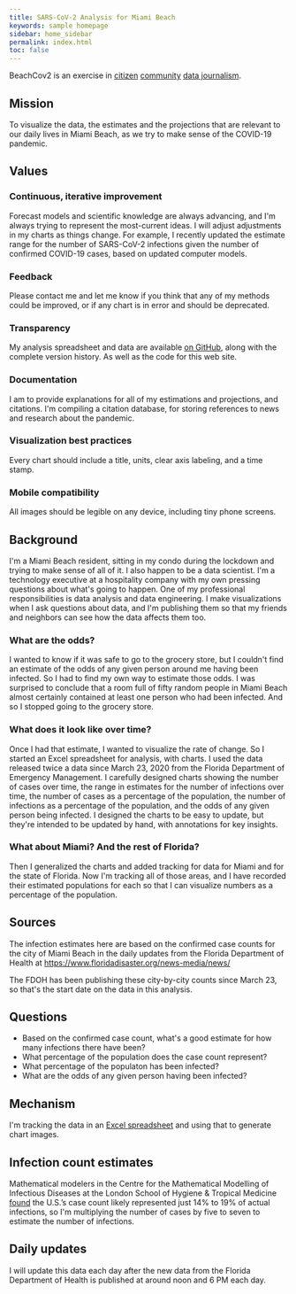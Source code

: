 ```yaml
---
title: SARS-CoV-2 Analysis for Miami Beach
keywords: sample homepage
sidebar: home_sidebar
permalink: index.html
toc: false
---
```


BeachCov2 is an exercise in [citizen](https://en.wikipedia.org/wiki/Citizen_journalism) [community](https://en.wikipedia.org/wiki/Community_journalism) [data journalism](https://en.wikipedia.org/wiki/Data_journalism).

## Mission

To visualize the data, the estimates and the projections that are relevant to our daily lives in Miami Beach, as we try to make sense of the COVID-19 pandemic.

## Values

### Continuous, iterative improvement

Forecast models and scientific knowledge are always advancing, and I'm always trying to represent the most-current ideas.  I will adjust adjustments in my charts as things change.  For example, I recently updated the estimate range for the number of SARS-CoV-2 infections given the number of confirmed COVID-19 cases, based on updated computer models.

### Feedback

Please contact me and let me know if you think that any of my methods could be improved, or if any chart is in error and should be deprecated.

### Transparency

My analysis spreadsheet and data are available [on GitHub](https://github.com/endymion/BeachCov2), along with the complete version history. As well as the code for this web site.

### Documentation

I am to provide explanations for all of my estimations and projections, and citations.  I'm compiling a citation database, for storing references to news and research about the pandemic.

### Visualization best practices

Every chart should include a title, units, clear axis labeling, and a time stamp.

### Mobile compatibility

All images should be legible on any device, including tiny phone screens.

## Background

I'm a Miami Beach resident, sitting in my condo during the lockdown and trying to make sense of all of it.  I also happen to be a data scientist.  I'm a technology executive at a hospitality company with my own pressing questions about what's going to happen.  One of my professional responsibilities is data analysis and data engineering.  I make visualizations when I ask questions about data, and I'm publishing them so that my friends and neighbors can see how the data affects them too.

### What are the odds?

 I wanted to know if it was safe to go to the grocery store, but I couldn't find an estimate of the odds of any given person around me having been infected.  So I had to find my own way to estimate those odds.  I was surprised to conclude that a room full of fifty random people in Miami Beach almost certainly contained at least one person who had been infected.  And so I stopped going to the grocery store.

### What does it look like over time?

Once I had that estimate, I wanted to visualize the rate of change.  So I started an Excel spreadsheet for analysis, with charts.  I used the data released twice a data since March 23, 2020 from the Florida Department of Emergency Management.  I carefully designed charts showing the number of cases over time, the range in estimates for the number of infections over time, the number of cases as a percentage of the population, the number of infections as a percentage of the population, and the odds of any given person being infected.  I designed the charts to be easy to update, but they're intended to be updated by hand, with annotations for key insights.

### What about Miami?  And the rest of Florida?

Then I generalized the charts and added tracking for data for Miami and for the state of Florida.  Now I'm tracking all of those areas, and I have recorded their estimated populations for each so that I can visualize numbers as a percentage of the population.

## Sources

The infection estimates here are based on the confirmed case counts for the city of Miami Beach in the daily updates from the Florida Department of Health at https://www.floridadisaster.org/news-media/news/

The FDOH has been publishing these city-by-city counts since March 23, so that's the start date on the data in this analysis.

## Questions

* Based on the confirmed case count, what's a good estimate for how many infections there have been?
* What percentage of the population does the case count represent?
* What percentage of the populaton has been infected?
* What are the odds of any given person having been infected?

## Mechanism

I'm tracking the data in an [Excel spreadsheet](https://github.com/endymion/SARS-CoV-2_Analysis/blob/master/SARS-CoV-2%20Infection%20Odds%20-%20Miami%20Beach.xlsx) and using that to generate chart images.

## Infection count estimates

Mathematical modelers in the Centre for the Mathematical Modelling of Infectious Diseases at the London School of Hygiene & Tropical Medicine [found](https://cmmid.github.io/topics/covid19/severity/global_cfr_estimates.html) the U.S.’s case count likely represented just 14% to 19% of actual infections, so I'm multiplying the number of cases by five to seven to estimate the number of infections.

## Daily updates

I will update this data each day after the new data from the Florida Department of Health is published at around noon and 6 PM each day.
